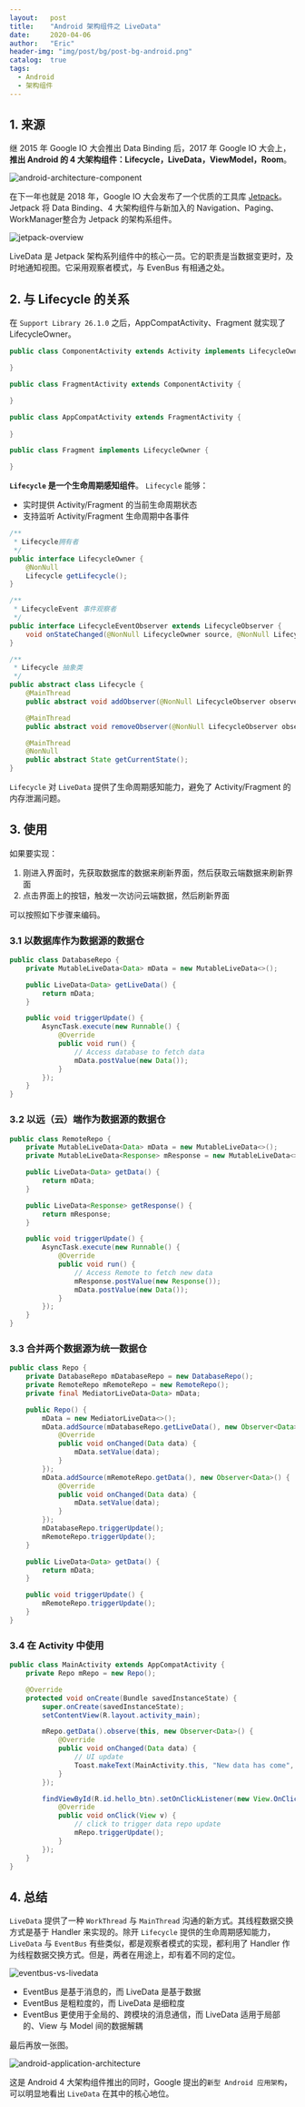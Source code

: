 ```yaml
---
layout:   post
title:    "Android 架构组件之 LiveData"
date:     2020-04-06
author:   "Eric"
header-img: "img/post/bg/post-bg-android.png"
catalog:  true
tags:
  - Android
  - 架构组件
---
```


## 1. 来源
继 2015 年 Google IO 大会推出 Data Binding 后，2017 年 Google IO 大会上，**推出 Android 的 4 大架构组件：Lifecycle，LiveData，ViewModel，Room**。

![android-architecture-component][1]

在下一年也就是 2018 年，Google IO 大会发布了一个优质的工具库 [Jetpack](https://developer.android.google.cn/jetpack/)。Jetpack 将 Data Binding、4 大架构组件与新加入的 Navigation、Paging、WorkManager整合为 Jetpack 的架构系组件。

![jetpack-overview][2]

LiveData 是 Jetpack 架构系列组件中的核心一员。它的职责是当数据变更时，及时地通知视图。它采用观察者模式，与 EvenBus 有相通之处。

## 2. 与 Lifecycle 的关系
在 `Support Library 26.1.0` 之后，AppCompatActivity、Fragment 就实现了 LifecycleOwner。

```java
public class ComponentActivity extends Activity implements LifecycleOwner {

}

public class FragmentActivity extends ComponentActivity {

}

public class AppCompatActivity extends FragmentActivity {
    
}

public class Fragment implements LifecycleOwner {

}
```

**`Lifecycle` 是一个生命周期感知组件**。
`Lifecycle` 能够：
- 实时提供 Activity/Fragment 的当前生命周期状态
- 支持监听 Activity/Fragment 生命周期中各事件

```java
/**
 * Lifecycle拥有者
 */
public interface LifecycleOwner {
    @NonNull
    Lifecycle getLifecycle();
}

/**
 * LifecycleEvent 事件观察者
 */
public interface LifecycleEventObserver extends LifecycleObserver {
    void onStateChanged(@NonNull LifecycleOwner source, @NonNull Lifecycle.Event event);
}

/**
 * Lifecycle 抽象类
 */
public abstract class Lifecycle {
    @MainThread
    public abstract void addObserver(@NonNull LifecycleObserver observer);

    @MainThread
    public abstract void removeObserver(@NonNull LifecycleObserver observer);

    @MainThread
    @NonNull
    public abstract State getCurrentState();
}
```

`Lifecycle` 对 `LiveData` 提供了生命周期感知能力，避免了 Activity/Fragment 的内存泄漏问题。

## 3. 使用
如果要实现：
1. 刚进入界面时，先获取数据库的数据来刷新界面，然后获取云端数据来刷新界面
2. 点击界面上的按钮，触发一次访问云端数据，然后刷新界面

可以按照如下步骤来编码。
### 3.1 以数据库作为数据源的数据仓
```java
public class DatabaseRepo {
    private MutableLiveData<Data> mData = new MutableLiveData<>();

    public LiveData<Data> getLiveData() {
        return mData;
    }

    public void triggerUpdate() {
        AsyncTask.execute(new Runnable() {
            @Override
            public void run() {
                // Access database to fetch data
                mData.postValue(new Data());
            }
        });
    }
}
```

### 3.2 以远（云）端作为数据源的数据仓
```java
public class RemoteRepo {
    private MutableLiveData<Data> mData = new MutableLiveData<>();
    private MutableLiveData<Response> mResponse = new MutableLiveData<>();

    public LiveData<Data> getData() {
        return mData;
    }

    public LiveData<Response> getResponse() {
        return mResponse;
    }

    public void triggerUpdate() {
        AsyncTask.execute(new Runnable() {
            @Override
            public void run() {
                // Access Remote to fetch new data
                mResponse.postValue(new Response());
                mData.postValue(new Data());
            }
        });
    }
}   
```

### 3.3 合并两个数据源为统一数据仓
```java
public class Repo {
    private DatabaseRepo mDatabaseRepo = new DatabaseRepo();
    private RemoteRepo mRemoteRepo = new RemoteRepo();
    private final MediatorLiveData<Data> mData;

    public Repo() {
        mData = new MediatorLiveData<>();
        mData.addSource(mDatabaseRepo.getLiveData(), new Observer<Data>() {
            @Override
            public void onChanged(Data data) {
                mData.setValue(data);
            }
        });
        mData.addSource(mRemoteRepo.getData(), new Observer<Data>() {
            @Override
            public void onChanged(Data data) {
                mData.setValue(data);
            }
        });
        mDatabaseRepo.triggerUpdate();
        mRemoteRepo.triggerUpdate();
    }

    public LiveData<Data> getData() {
        return mData;
    }

    public void triggerUpdate() {
        mRemoteRepo.triggerUpdate();
    }
}
```

### 3.4 在 Activity 中使用
```java
public class MainActivity extends AppCompatActivity {
    private Repo mRepo = new Repo();

    @Override
    protected void onCreate(Bundle savedInstanceState) {
        super.onCreate(savedInstanceState);
        setContentView(R.layout.activity_main);

        mRepo.getData().observe(this, new Observer<Data>() {
            @Override
            public void onChanged(Data data) {
                // UI update
                Toast.makeText(MainActivity.this, "New data has come", Toast.LENGTH_SHORT);
            }
        });

        findViewById(R.id.hello_btn).setOnClickListener(new View.OnClickListener() {
            @Override
            public void onClick(View v) {
                // click to trigger data repo update
                mRepo.triggerUpdate();
            }
        });
    }
}
```

## 4. 总结
`LiveData` 提供了一种 `WorkThread` 与 `MainThread` 沟通的新方式。其线程数据交换方式是基于 Handler 来实现的。除开 `Lifecycle` 提供的生命周期感知能力，`LiveData` 与 `EventBus` 有些类似，都是观察者模式的实现，都利用了 Handler 作为线程数据交换方式。但是，两者在用途上，却有着不同的定位。

![eventbus-vs-livedata][5]
- EventBus 是基于消息的，而 LiveData 是基于数据
- EventBus 是粗粒度的，而 LiveData 是细粒度
- EventBus 更使用于全局的、跨模块的消息通信，而 LiveData 适用于局部的、View 与 Model 间的数据解耦

最后再放一张图。

![android-application-architecture][6]

这是 Android 4 大架构组件推出的同时，Google 提出的`新型 Android 应用架构`，可以明显地看出 `LiveData` 在其中的核心地位。

[1]: /img/post/2019/post-live-data-overview/android-architecture-component.png
[2]: /img/post/2019/post-live-data-overview/jetpack-overview.jpg
[3]: /img/post/2019/post-live-data-overview/LifecycleOwner-source.png
[4]: /img/post/2019/post-live-data-overview/getLifecycle-call.png
[5]: /img/post/2019/post-live-data-overview/eventbus-vs-livedata.png
[6]: /img/post/2019/post-live-data-overview/android-application-architecture.png·